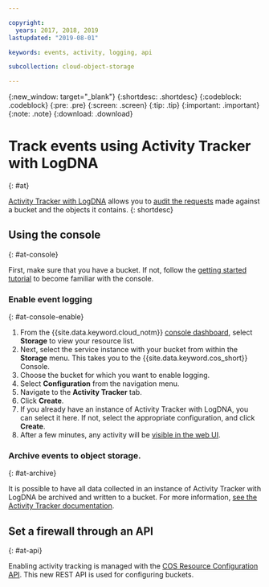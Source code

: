 ```yaml
---

copyright:
  years: 2017, 2018, 2019
lastupdated: "2019-08-01"

keywords: events, activity, logging, api

subcollection: cloud-object-storage

---
```

{:new_window: target="_blank"}
{:shortdesc: .shortdesc}
{:codeblock: .codeblock}
{:pre: .pre}
{:screen: .screen}
{:tip: .tip}
{:important: .important}
{:note: .note}
{:download: .download} 

# Track events using Activity Tracker with LogDNA
{: #at}

[Activity Tracker with LogDNA](/docs/services/Activity-Tracker-with-LogDNA?topic=logdnaat-getting-started#getting-started) allows you to [audit the requests](/docs/services/cloud-object-storage?topic=cloud-object-storage-at-events) made against a bucket and the objects it contains.
{: shortdesc}

## Using the console
{: #at-console}

First, make sure that you have a bucket. If not, follow the [getting started tutorial](/docs/services/cloud-object-storage?topic=cloud-object-storage-getting-started) to become familiar with the console. 

### Enable event logging
{: #at-console-enable}

1. From the {{site.data.keyword.cloud_notm}} [console dashboard](https://cloud.ibm.com/), select **Storage** to view your resource list.
2. Next, select the service instance with your bucket from within the **Storage** menu. This takes you to the {{site.data.keyword.cos_short}} Console.
3. Choose the bucket for which you want to enable logging.
4. Select **Configuration** from the navigation menu.
5. Navigate to the **Activity Tracker** tab.
6. Click **Create**.
7. If you already have an instance of Activity Tracker with LogDNA, you can select it here.  If not, select the appropriate configuration, and click **Create**.
8. After a few minutes, any activity will be [visible in the web UI](/docs/services/Activity-Tracker-with-LogDNA?topic=logdnaat-launch).

### Archive events to object storage.
{: #at-archive}

It is possible to have all data collected in an instance of Activity Tracker with LogDNA be archived and written to a bucket.  For more information, [see the Activity Tracker documentation](/docs/services/Activity-Tracker-with-LogDNA?topic=logdnaat-archiving).


## Set a firewall through an API
{: #at-api}

Enabling activity tracking is managed with the [COS Resource Configuration API](https://cloud.ibm.com/apidocs/cos/cos-configuration). This new REST API is used for configuring buckets.
